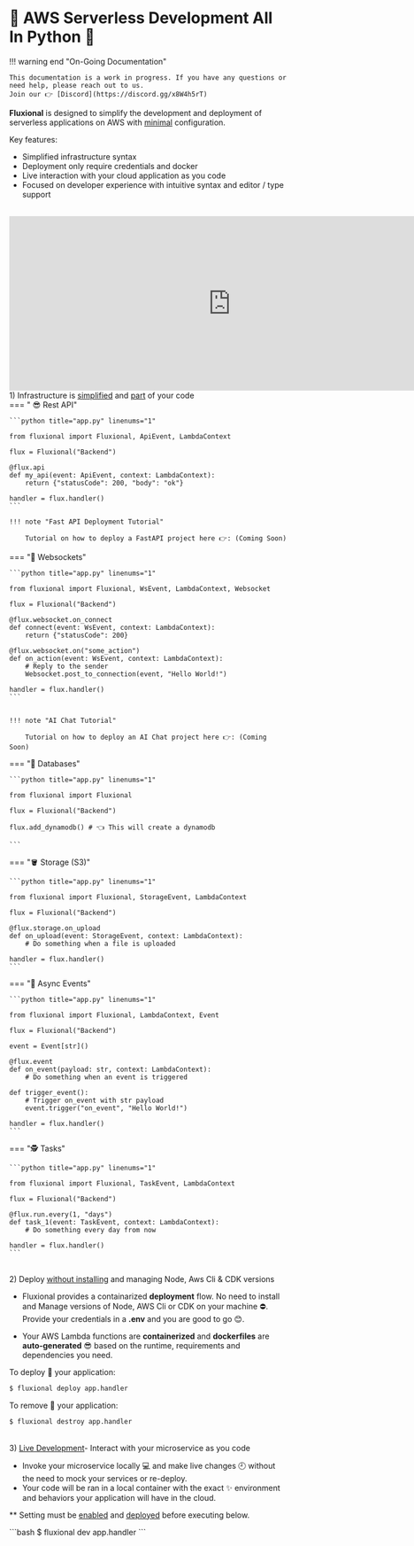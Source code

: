 # 🚀 AWS Serverless Development All In Python 🐍

!!! warning end "On-Going Documentation"

    This documentation is a work in progress. If you have any questions or need help, please reach out to us.
    Join our 👉 [Discord](https://discord.gg/x8W4h5rT)

<b class="theme-primary-light">Fluxional</b> is designed to simplify the development and deployment of serverless applications on AWS with <u>minimal</u> configuration.<br>

Key features:<br>

- Simplified infrastructure syntax
- Deployment only require credentials and docker
- Live interaction with your cloud application as you code
- Focused on developer experience with intuitive syntax and editor / type support

<br>

<iframe width="800" height="315" src="https://www.youtube.com/embed/xyduARl4oT0?si=EbcVdrqNlbp1jHBf" title="Fluxional" frameborder="0" allow="accelerometer; autoplay; clipboard-write; encrypted-media; gyroscope; picture-in-picture; web-share" referrerpolicy="strict-origin-when-cross-origin" allowfullscreen></iframe>
<br>

<div class="index-title">1) Infrastructure is <u>simplified</u> and <u>part</u> of your code</div>
=== " 😎 Rest API"

    ```python title="app.py" linenums="1"

    from fluxional import Fluxional, ApiEvent, LambdaContext

    flux = Fluxional("Backend")

    @flux.api
    def my_api(event: ApiEvent, context: LambdaContext):
        return {"statusCode": 200, "body": "ok"}

    handler = flux.handler()
    ```

    !!! note "Fast API Deployment Tutorial"

        Tutorial on how to deploy a FastAPI project here 👉: (Coming Soon)

=== "📲 Websockets"

    ```python title="app.py" linenums="1"

    from fluxional import Fluxional, WsEvent, LambdaContext, Websocket

    flux = Fluxional("Backend")

    @flux.websocket.on_connect
    def connect(event: WsEvent, context: LambdaContext):
        return {"statusCode": 200}

    @flux.websocket.on("some_action")
    def on_action(event: WsEvent, context: LambdaContext):
        # Reply to the sender
        Websocket.post_to_connection(event, "Hello World!")

    handler = flux.handler()
    ```


    !!! note "AI Chat Tutorial"

        Tutorial on how to deploy an AI Chat project here 👉: (Coming Soon)

=== "🔐 Databases"

    ```python title="app.py" linenums="1"

    from fluxional import Fluxional

    flux = Fluxional("Backend")

    flux.add_dynamodb() # 👈 This will create a dynamodb

    ```

=== "🪣 Storage (S3)"

    ```python title="app.py" linenums="1"

    from fluxional import Fluxional, StorageEvent, LambdaContext

    flux = Fluxional("Backend")

    @flux.storage.on_upload
    def on_upload(event: StorageEvent, context: LambdaContext):
        # Do something when a file is uploaded

    handler = flux.handler()
    ```

=== "🚶 Async Events"

    ```python title="app.py" linenums="1"

    from fluxional import Fluxional, LambdaContext, Event

    flux = Fluxional("Backend")

    event = Event[str]()

    @flux.event
    def on_event(payload: str, context: LambdaContext):
        # Do something when an event is triggered

    def trigger_event():
        # Trigger on_event with str payload
        event.trigger("on_event", "Hello World!")

    handler = flux.handler()
    ```

=== "🕵️ Tasks"

    ```python title="app.py" linenums="1"

    from fluxional import Fluxional, TaskEvent, LambdaContext

    flux = Fluxional("Backend")

    @flux.run.every(1, "days")
    def task_1(event: TaskEvent, context: LambdaContext):
        # Do something every day from now

    handler = flux.handler()
    ```

<br>
<div class="index-title"> 2) Deploy <u>without installing</u> and managing Node, Aws Cli & CDK versions</div>

- Fluxional provides a containarized <b>deployment</b> flow. No need to install and Manage versions of Node, AWS Cli or CDK on your machine ⛔.
  Provide your credentials in a <b>.env</b> and you are good to go 😊.<br>

- Your AWS Lambda functions are <b>containerized</b> and <b>dockerfiles</b> are <b>auto-generated</b> 😎 based on the runtime, requirements and dependencies you need.

To deploy 🚀 your application:

<div class="bash-code">

```bash
$ fluxional deploy app.handler
```

</div>
To remove 🔨 your application:

<div class="bash-code">

```bash
$ fluxional destroy app.handler
```

</div>

<br>

<div class="index-title"> 3) <u>Live Development</u>- Interact with your microservice as you code </div>

- Invoke your microservice locally 💻 and make live changes 🕘 without the need to mock your services or re-deploy.
- Your code will be ran in a local container with the exact ✨ environment and behaviors your application will have in the cloud.

\*\* Setting must be <u>enabled</u> and <u>deployed</u> before executing below. <br>

<div class="bash-code">
```bash
$ fluxional dev app.handler
```
</div>

<br>
